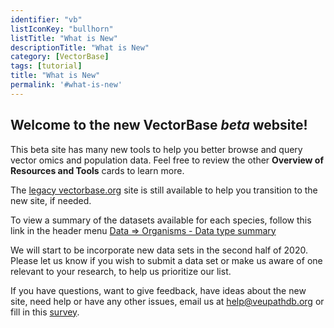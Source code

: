 ```yaml
---
identifier: "vb"
listIconKey: "bullhorn"
listTitle: "What is New"
descriptionTitle: "What is New"
category: [VectorBase]
tags: [tutorial]
title: "What is New"
permalink: '#what-is-new'
---
```


<h2>Welcome to the new VectorBase <I>beta</i> website!</h2>

<p>This beta site has many new tools to help you better browse and query vector omics and population data.  Feel free to review the other <b>Overview of Resources and Tools</b> cards to learn more.</p>

<p>The <a href="https://www.vectorbase.org">legacy vectorbase.org</a> site is still available to help you transition to the new site, if needed.</p>

<p>To view a summary of the datasets available for each species, follow this link in the header menu <a href="/a/app/search/organism/GenomeDataTypes/result">Data => Organisms - Data type summary</a> </p>

<p>We will start to be incorporate new data sets in the second half of 2020.  Please let us know if you wish to submit a data set or make us aware of one relevant to your research, to help us prioritize our list.</p>

<p>If you have questions, want to give feedback, have ideas about the new site, need help or have any other issues, email us at <a href="/a/app/contact-us">help@veupathdb.org</a> or fill in this <a href="https://upenn.co1.qualtrics.com/jfe/form/SV_3rzHCq7GXOTVbY9">survey</a>.</p>
